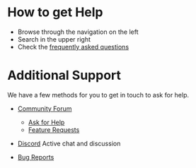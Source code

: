 # How to get Help

- Browse through the navigation on the left
- Search in the upper right
- Check the [frequently asked questions](FAQ.md)

# Additional Support

We have a few methods for you to get in touch to ask for help.

- [Community Forum](https://community.itkarts.com)
  - [Ask for Help](https://community.itkarts.com/c/help)
  - [Feature Requests](https://community.itkarts.com/c/feature-requests?order=op_likes&status=open)

- [Discord](https://t.kartsn.ms/discord) Active chat and discussion

- [Bug Reports](https://community.itkarts.com/c/help)
